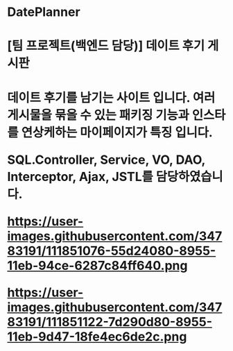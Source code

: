 # DatePlanner
<h1>[팀 프로젝트(백엔드 담당)] 데이트 후기 게시판<h1>

데이트 후기를 남기는 사이트 입니다.
여러 게시물을 묶을 수 있는 패키징 기능과
인스타를 연상케하는 마이페이지가 특징 입니다.

SQL.Controller, Service, VO, DAO, Interceptor, Ajax, JSTL를 담당하였습니다.


https://user-images.githubusercontent.com/34783191/111851076-55d24080-8955-11eb-94ce-6287c84ff640.png

https://user-images.githubusercontent.com/34783191/111851122-7d290d80-8955-11eb-9d47-18fe4ec6de2c.png
